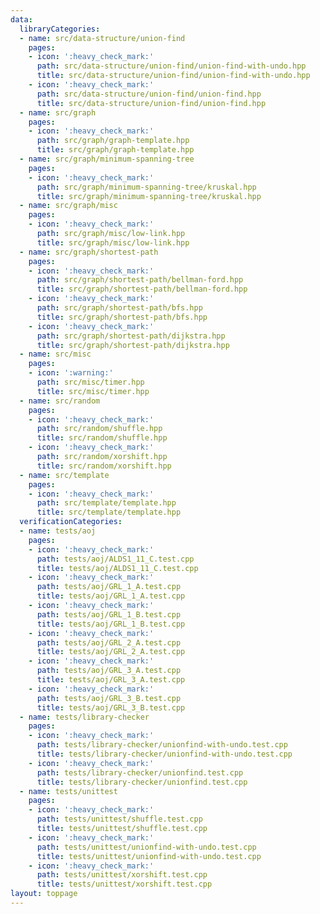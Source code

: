 ```yaml
---
data:
  libraryCategories:
  - name: src/data-structure/union-find
    pages:
    - icon: ':heavy_check_mark:'
      path: src/data-structure/union-find/union-find-with-undo.hpp
      title: src/data-structure/union-find/union-find-with-undo.hpp
    - icon: ':heavy_check_mark:'
      path: src/data-structure/union-find/union-find.hpp
      title: src/data-structure/union-find/union-find.hpp
  - name: src/graph
    pages:
    - icon: ':heavy_check_mark:'
      path: src/graph/graph-template.hpp
      title: src/graph/graph-template.hpp
  - name: src/graph/minimum-spanning-tree
    pages:
    - icon: ':heavy_check_mark:'
      path: src/graph/minimum-spanning-tree/kruskal.hpp
      title: src/graph/minimum-spanning-tree/kruskal.hpp
  - name: src/graph/misc
    pages:
    - icon: ':heavy_check_mark:'
      path: src/graph/misc/low-link.hpp
      title: src/graph/misc/low-link.hpp
  - name: src/graph/shortest-path
    pages:
    - icon: ':heavy_check_mark:'
      path: src/graph/shortest-path/bellman-ford.hpp
      title: src/graph/shortest-path/bellman-ford.hpp
    - icon: ':heavy_check_mark:'
      path: src/graph/shortest-path/bfs.hpp
      title: src/graph/shortest-path/bfs.hpp
    - icon: ':heavy_check_mark:'
      path: src/graph/shortest-path/dijkstra.hpp
      title: src/graph/shortest-path/dijkstra.hpp
  - name: src/misc
    pages:
    - icon: ':warning:'
      path: src/misc/timer.hpp
      title: src/misc/timer.hpp
  - name: src/random
    pages:
    - icon: ':heavy_check_mark:'
      path: src/random/shuffle.hpp
      title: src/random/shuffle.hpp
    - icon: ':heavy_check_mark:'
      path: src/random/xorshift.hpp
      title: src/random/xorshift.hpp
  - name: src/template
    pages:
    - icon: ':heavy_check_mark:'
      path: src/template/template.hpp
      title: src/template/template.hpp
  verificationCategories:
  - name: tests/aoj
    pages:
    - icon: ':heavy_check_mark:'
      path: tests/aoj/ALDS1_11_C.test.cpp
      title: tests/aoj/ALDS1_11_C.test.cpp
    - icon: ':heavy_check_mark:'
      path: tests/aoj/GRL_1_A.test.cpp
      title: tests/aoj/GRL_1_A.test.cpp
    - icon: ':heavy_check_mark:'
      path: tests/aoj/GRL_1_B.test.cpp
      title: tests/aoj/GRL_1_B.test.cpp
    - icon: ':heavy_check_mark:'
      path: tests/aoj/GRL_2_A.test.cpp
      title: tests/aoj/GRL_2_A.test.cpp
    - icon: ':heavy_check_mark:'
      path: tests/aoj/GRL_3_A.test.cpp
      title: tests/aoj/GRL_3_A.test.cpp
    - icon: ':heavy_check_mark:'
      path: tests/aoj/GRL_3_B.test.cpp
      title: tests/aoj/GRL_3_B.test.cpp
  - name: tests/library-checker
    pages:
    - icon: ':heavy_check_mark:'
      path: tests/library-checker/unionfind-with-undo.test.cpp
      title: tests/library-checker/unionfind-with-undo.test.cpp
    - icon: ':heavy_check_mark:'
      path: tests/library-checker/unionfind.test.cpp
      title: tests/library-checker/unionfind.test.cpp
  - name: tests/unittest
    pages:
    - icon: ':heavy_check_mark:'
      path: tests/unittest/shuffle.test.cpp
      title: tests/unittest/shuffle.test.cpp
    - icon: ':heavy_check_mark:'
      path: tests/unittest/unionfind-with-undo.test.cpp
      title: tests/unittest/unionfind-with-undo.test.cpp
    - icon: ':heavy_check_mark:'
      path: tests/unittest/xorshift.test.cpp
      title: tests/unittest/xorshift.test.cpp
layout: toppage
---
```

